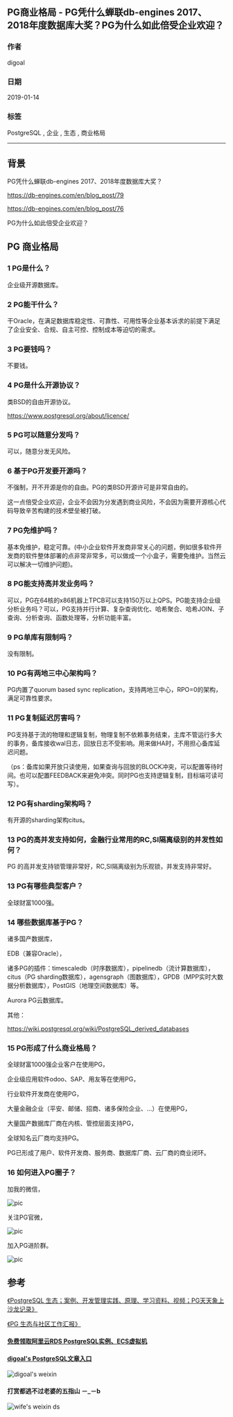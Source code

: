 ## PG商业格局 - PG凭什么蝉联db-engines 2017、2018年度数据库大奖？PG为什么如此倍受企业欢迎？  
                                                                                                                    
### 作者                                                                
digoal                                                                
                                                                                             
### 日期                                                                             
2019-01-14                                                         
                                                                  
### 标签                                                                                                      
PostgreSQL , 企业 , 生态 , 商业格局               
                                                                                                                    
----                                                                                                              
                                                                                                                       
## 背景   
  
PG凭什么蝉联db-engines 2017、2018年度数据库大奖？  
  
https://db-engines.com/en/blog_post/79  
  
https://db-engines.com/en/blog_post/76  
  
PG为什么如此倍受企业欢迎？  
  
## PG 商业格局       
  
### 1 PG是什么？  
  
企业级开源数据库。  
  
### 2 PG能干什么？  
  
干Oracle，在满足数据库稳定性、可靠性、可用性等企业基本诉求的前提下满足了企业安全、合规、自主可控、控制成本等迫切的需求。  
  
### 3 PG要钱吗？  
  
不要钱。  
  
### 4 PG是什么开源协议？  
  
类BSD的自由开源协议。  
  
https://www.postgresql.org/about/licence/  
  
### 5 PG可以随意分发吗？  
  
可以，随意分发无风险。  
  
### 6 基于PG开发要开源吗？  
  
不强制，开不开源是你的自由。PG的类BSD开源许可是非常自由的。  
  
这一点倍受企业欢迎，企业不会因为分发遇到商业风险，不会因为需要开源核心代码导致辛苦构建的技术壁垒被打破。  
  
### 7 PG免维护吗？  
  
基本免维护，稳定可靠。(中小企业软件开发商非常关心的问题，例如很多软件开发商的软件整体部署的点非常非常多，可以做成一个小盒子，需要免维护。当然云可以解决一切维护问题)。      
  
### 8 PG能支持高并发业务吗？  
  
可以，PG在64核的x86机器上TPCB可以支持150万以上QPS。PG能支持企业级分析业务吗？可以，PG支持并行计算、复杂查询优化、哈希聚合、哈希JOIN、子查询、分析查询、函数处理等，分析功能丰富。  
  
### 9 PG单库有限制吗？  
  
没有限制。  
  
### 10 PG有两地三中心架构吗？  
  
PG内置了quorum based sync replication，支持两地三中心，RPO=0的架构，满足可靠性要求。  
  
### 11 PG复制延迟厉害吗？
PG支持基于流的物理和逻辑复制，物理复制不依赖事务结束，主库不管运行多大的事务，备库接收wal日志，回放日志不受影响。用来做HA时，不用担心备库延迟问题。    
  
（ps：备库如果开放只读使用，如果查询与回放的BLOCK冲突，可以配置等待时间。也可以配置FEEDBACK来避免冲突。同时PG也支持逻辑复制，目标端可读可写）。  
  
### 12 PG有sharding架构吗？  
  
有开源的sharding架构citus。  
  
### 13 PG的高并发支持如何，金融行业常用的RC,SI隔离级别的并发性如何？
PG 的高并发支持锁管理非常好，RC,SI隔离级别为乐观锁，并发支持非常好。   
  
### 13 PG有哪些典型客户？  
  
全球财富1000强。  
    
  
### 14 哪些数据库基于PG？  
  
诸多国产数据库，  
  
EDB（兼容Oracle），  
  
诸多PG的插件：timescaledb（时序数据库），pipelinedb（流计算数据库），citus（PG sharding数据库），agensgraph（图数据库），GPDB（MPP实时大数据分析数据库），PostGIS（地理空间数据库）等。  
  
Aurora PG云数据库。  
  
其他：   
  
https://wiki.postgresql.org/wiki/PostgreSQL_derived_databases  
  
### 15 PG形成了什么商业格局？  
  
全球财富1000强企业客户在使用PG，  
  
企业级应用软件odoo、SAP、用友等在使用PG，  
  
行业软件开发商在使用PG，  
  
大量金融企业（平安、邮储、招商、诸多保险企业、...）在使用PG，  
  
大量国产数据库厂商在内核、管控层面支持PG，  
  
全球知名云厂商均支持PG。  
  
PG已形成了用户、软件开发商、服务商、数据库厂商、云厂商的商业闭环。  
  
### 16 如何进入PG圈子？  
  
加我的微信，  
  
![pic](../pic/digoal_weixin.jpg)    
  
关注PG官微，  
  
![pic](../pic/pg_weixin.jpg)    
  
加入PG进阶群。  
  
![pic](../pic/dingding_pg_chat.png)    
  
## 参考
[《PostgreSQL 生态；案例、开发管理实践、原理、学习资料、视频；PG天天象上沙龙记录》](../201801/20180121_01.md)  
  
[《PG 生态与社区工作汇报》](../201801/20180121_01_pdf_002.pdf)  
    
  
  
  
  
  
  
  
  
  
#### [免费领取阿里云RDS PostgreSQL实例、ECS虚拟机](https://free.aliyun.com/ "57258f76c37864c6e6d23383d05714ea")
  
  
#### [digoal's PostgreSQL文章入口](https://github.com/digoal/blog/blob/master/README.md "22709685feb7cab07d30f30387f0a9ae")
  
  
![digoal's weixin](../pic/digoal_weixin.jpg "f7ad92eeba24523fd47a6e1a0e691b59")
  
  
  
  
  
  
#### 打赏都逃不过老婆的五指山 －_－b  
![wife's weixin ds](../pic/wife_weixin_ds.jpg "acd5cce1a143ef1d6931b1956457bc9f")
  
